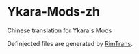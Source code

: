 # Ykara-Mods-zh
Chinese translation for Ykara's Mods

DefInjected files are generated by [RimTrans](https://github.com/duduluu/RimTrans).
